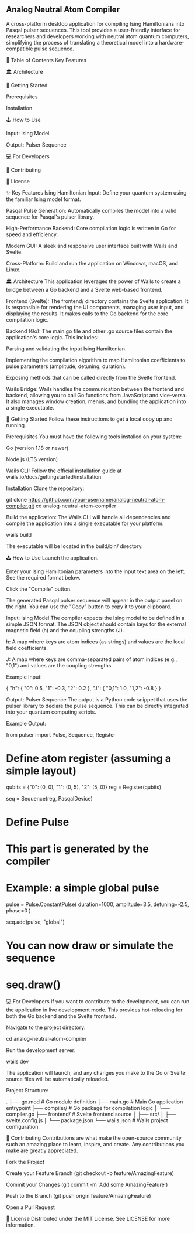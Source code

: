 ## Analog Neutral Atom Compiler

A cross-platform desktop application for compiling Ising Hamiltonians into Pasqal pulser sequences. This tool provides a user-friendly interface for researchers and developers working with neutral atom quantum computers, simplifying the process of translating a theoretical model into a hardware-compatible pulse sequence.

📖 Table of Contents
Key Features

🏛️ Architecture

🚀 Getting Started

Prerequisites

Installation

🕹️ How to Use

Input: Ising Model

Output: Pulser Sequence

💻 For Developers

🤝 Contributing

📜 License

✨ Key Features
Ising Hamiltonian Input: Define your quantum system using the familiar Ising model format.

Pasqal Pulse Generation: Automatically compiles the model into a valid sequence for Pasqal's pulser library.

High-Performance Backend: Core compilation logic is written in Go for speed and efficiency.

Modern GUI: A sleek and responsive user interface built with Wails and Svelte.

Cross-Platform: Build and run the application on Windows, macOS, and Linux.

🏛️ Architecture
This application leverages the power of Wails to create a bridge between a Go backend and a Svelte web-based frontend.

Frontend (Svelte): The frontend/ directory contains the Svelte application. It is responsible for rendering the UI components, managing user input, and displaying the results. It makes calls to the Go backend for the core compilation logic.

Backend (Go): The main.go file and other .go source files contain the application's core logic. This includes:

Parsing and validating the input Ising Hamiltonian.

Implementing the compilation algorithm to map Hamiltonian coefficients to pulse parameters (amplitude, detuning, duration).

Exposing methods that can be called directly from the Svelte frontend.

Wails Bridge: Wails handles the communication between the frontend and backend, allowing you to call Go functions from JavaScript and vice-versa. It also manages window creation, menus, and bundling the application into a single executable.

🚀 Getting Started
Follow these instructions to get a local copy up and running.

Prerequisites
You must have the following tools installed on your system:

Go (version 1.18 or newer)

Node.js (LTS version)

Wails CLI: Follow the official installation guide at wails.io/docs/gettingstarted/installation.

Installation
Clone the repository:

git clone https://github.com/your-username/analog-neutral-atom-compiler.git
cd analog-neutral-atom-compiler

Build the application:
The Wails CLI will handle all dependencies and compile the application into a single executable for your platform.

wails build

The executable will be located in the build/bin/ directory.

🕹️ How to Use
Launch the application.

Enter your Ising Hamiltonian parameters into the input text area on the left. See the required format below.

Click the "Compile" button.

The generated Pasqal pulser sequence will appear in the output panel on the right. You can use the "Copy" button to copy it to your clipboard.

Input: Ising Model
The compiler expects the Ising model to be defined in a simple JSON format. The JSON object should contain keys for the external magnetic field (h) and the coupling strengths (J).

h: A map where keys are atom indices (as strings) and values are the local field coefficients.

J: A map where keys are comma-separated pairs of atom indices (e.g., "0,1") and values are the coupling strengths.

Example Input:

{
  "h": {
    "0": 0.5,
    "1": -0.3,
    "2": 0.2
  },
  "J": {
    "0,1": 1.0,
    "1,2": -0.8
  }
}

Output: Pulser Sequence
The output is a Python code snippet that uses the pulser library to declare the pulse sequence. This can be directly integrated into your quantum computing scripts.

Example Output:

from pulser import Pulse, Sequence, Register

# Define atom register (assuming a simple layout)
qubits = {"0": (0, 0), "1": (0, 5), "2": (5, 0)}
reg = Register(qubits)

seq = Sequence(reg, PasqalDevice)

# Define Pulse
# This part is generated by the compiler
# Example: a simple global pulse
pulse = Pulse.ConstantPulse(
    duration=1000, 
    amplitude=3.5, 
    detuning=-2.5, 
    phase=0
)

seq.add(pulse, "global")

# You can now draw or simulate the sequence
# seq.draw()

💻 For Developers
If you want to contribute to the development, you can run the application in live development mode. This provides hot-reloading for both the Go backend and the Svelte frontend.

Navigate to the project directory:

cd analog-neutral-atom-compiler

Run the development server:

wails dev

The application will launch, and any changes you make to the Go or Svelte source files will be automatically reloaded.

Project Structure:

.
├── go.mod              # Go module definition
├── main.go             # Main Go application entrypoint
├── compiler/           # Go package for compilation logic
│   └── compiler.go
├── frontend/           # Svelte frontend source
│   ├── src/
│   ├── svelte.config.js
│   └── package.json
└── wails.json          # Wails project configuration

🤝 Contributing
Contributions are what make the open-source community such an amazing place to learn, inspire, and create. Any contributions you make are greatly appreciated.

Fork the Project

Create your Feature Branch (git checkout -b feature/AmazingFeature)

Commit your Changes (git commit -m 'Add some AmazingFeature')

Push to the Branch (git push origin feature/AmazingFeature)

Open a Pull Request

📜 License
Distributed under the MIT License. See LICENSE for more information.